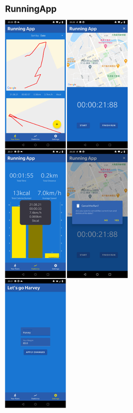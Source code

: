 # RunningApp

<p float="left">
    <img src="1.jpg" width="200">
    <img src="2.jpg" width="200">
    <img src="3.jpg" width="200">
    <img src="4.jpg" width="200">
    <img src="5.jpg" width="200">
</p>